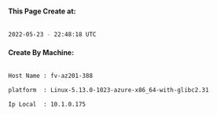 
   
#### This Page Create at:

```bash

2022-05-23 - 22:48:18 UTC

```

#### Create By Machine:

```bash

Host Name : fv-az201-388

platform  : Linux-5.13.0-1023-azure-x86_64-with-glibc2.31

Ip Local  : 10.1.0.175

```

